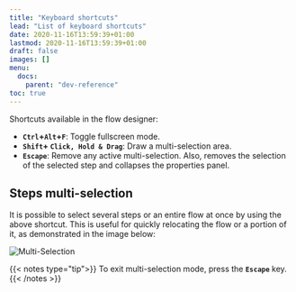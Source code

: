 ```yaml
---
title: "Keyboard shortcuts"
lead: "List of keyboard shortcuts"
date: 2020-11-16T13:59:39+01:00
lastmod: 2020-11-16T13:59:39+01:00
draft: false
images: []
menu:
  docs:
    parent: "dev-reference"
toc: true
---
```


Shortcuts available in the flow designer:

- **`Ctrl`+`Alt`+`F`**: Toggle fullscreen mode.
- **`Shift`+ `Click, Hold & Drag`**: Draw a multi-selection area.
- **`Escape`**: Remove any active multi-selection. Also, removes the selection of the selected step and collapses the properties panel.

## **Steps multi-selection**

It is possible to select several steps or an entire flow at once by using the above shortcut. This is useful for quickly relocating the flow or a portion of it, as demonstrated in the image below:

![Multi-Selection](/slingrDoc/images/vendor/flows/multiselect.gif)

{{< notes type="tip">}}
To exit multi-selection mode, press the **`Escape`** key.
{{< /notes >}}
